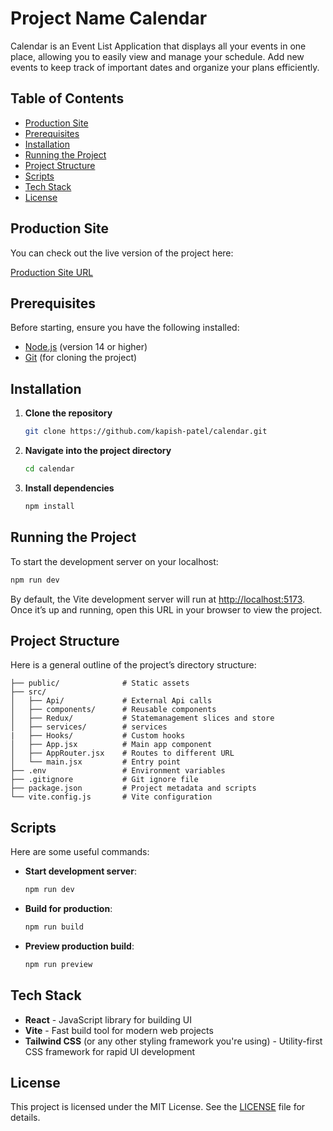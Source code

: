 
# Project Name Calendar

Calendar is an Event List Application that displays all your events in one place, allowing you to easily view and manage your schedule. Add new events to keep track of important dates and organize your plans efficiently.

## Table of Contents
- [Production Site](#production-site)
- [Prerequisites](#prerequisites)
- [Installation](#installation)
- [Running the Project](#running-the-project)
- [Project Structure](#project-structure)
- [Scripts](#scripts)
- [Tech Stack](#tech-stack)
- [License](#license)


## Production Site

You can check out the live version of the project here:

[Production Site URL](https://calendar-six-rose.vercel.app/)

## Prerequisites
Before starting, ensure you have the following installed:
- [Node.js](https://nodejs.org/) (version 14 or higher)
- [Git](https://git-scm.com/) (for cloning the project)

## Installation
1. **Clone the repository**
   ```bash
   git clone https://github.com/kapish-patel/calendar.git
   ```
2. **Navigate into the project directory**
   ```bash
   cd calendar
   ```
3. **Install dependencies**
   ```bash
   npm install
   ```

## Running the Project
To start the development server on your localhost:

```bash
npm run dev
```

By default, the Vite development server will run at [http://localhost:5173](http://localhost:5173). Once it’s up and running, open this URL in your browser to view the project.

## Project Structure
Here is a general outline of the project’s directory structure:

```
├── public/              # Static assets
├── src/
│   ├── Api/             # External Api calls 
│   ├── components/      # Reusable components
│   ├── Redux/           # Statemanagement slices and store
│   ├── services/        # services 
|   ├── Hooks/           # Custom hooks
│   ├── App.jsx          # Main app component
│   ├── AppRouter.jsx    # Routes to different URL
│   └── main.jsx         # Entry point
├── .env                 # Environment variables
├── .gitignore           # Git ignore file
├── package.json         # Project metadata and scripts
└── vite.config.js       # Vite configuration
```

## Scripts
Here are some useful commands:

- **Start development server**:
  ```bash
  npm run dev
  ```

- **Build for production**:
  ```bash
  npm run build
  ```

- **Preview production build**:
  ```bash
  npm run preview
  ```

## Tech Stack
- **React** - JavaScript library for building UI
- **Vite** - Fast build tool for modern web projects
- **Tailwind CSS** (or any other styling framework you're using) - Utility-first CSS framework for rapid UI development

## License
This project is licensed under the MIT License. See the [LICENSE](LICENSE) file for details.
